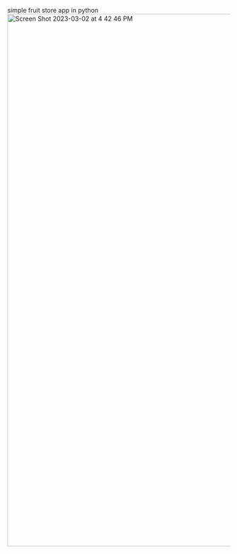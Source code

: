 simple fruit store app in python
<img width="1201" alt="Screen Shot 2023-03-02 at 4 42 46 PM" src="https://user-images.githubusercontent.com/116610117/222603982-e2693cfa-ae31-4532-aff9-51c26364f007.png">
